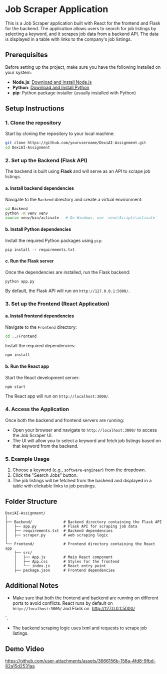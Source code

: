 
# Job Scraper Application

This is a Job Scraper application built with React for the frontend and Flask for the backend. The application allows users to search for job listings by selecting a keyword, and it scrapes job data from a backend API. The data is displayed in a table with links to the company's job listings.

## Prerequisites

Before setting up the project, make sure you have the following installed on your system:

- **Node.js**: [Download and Install Node.js](https://nodejs.org/)
- **Python**: [Download and Install Python](https://www.python.org/downloads/)
- **pip**: Python package installer (usually installed with Python)

## Setup Instructions

### 1. Clone the repository

Start by cloning the repository to your local machine:

```bash
git clone https://github.com/yourusername/DexiAI-Assignment.git
cd DexiAI-Assignment
```

### 2. Set up the Backend (Flask API)

The backend is built using **Flask** and will serve as an API to scrape job listings.

#### a. Install backend dependencies

Navigate to the `Backend` directory and create a virtual environment:

```bash
cd Backend
python -m venv venv
source venv/bin/activate   # On Windows, use `venv\Scripts\activate`
```

#### b. Install Python dependencies

Install the required Python packages using `pip`:

```bash
pip install -r requirements.txt
```

#### c. Run the Flask server

Once the dependencies are installed, run the Flask backend:

```bash
python app.py
```

By default, the Flask API will run on `http://127.0.0.1:5000/`.

### 3. Set up the Frontend (React Application)

#### a. Install frontend dependencies

Navigate to the `Frontend` directory:

```bash
cd ../Frontend
```

Install the required dependencies:

```bash
npm install
```

#### b. Run the React app

Start the React development server:

```bash
npm start
```

The React app will run on `http://localhost:3000/`.

### 4. Access the Application

Once both the backend and frontend servers are running:

- Open your browser and navigate to `http://localhost:3000/` to access the Job Scraper UI.
- The UI will allow you to select a keyword and fetch job listings based on that keyword from the backend.

### 5. Example Usage

1. Choose a keyword (e.g., `software-engineer`) from the dropdown.
2. Click the "Search Jobs" button.
3. The job listings will be fetched from the backend and displayed in a table with clickable links to job postings.

## Folder Structure

```plaintext
DexiAI-Assignment/
│
├── Backend/              # Backend directory containing the Flask API
│   ├── app.py            # Flask API for scraping job data
│   ├── requirements.txt  # Backend dependencies
│   ├── scraper.py        # web scraping logic
│
└── Frontend/             # Frontend directory containing the React app
    ├── src/
    │   ├── App.js        # Main React component
    │   ├── App.css       # Styles for the frontend
    │   └── index.js      # React entry point
    ├── package.json      # Frontend dependencies
```

## Additional Notes

- Make sure that both the frontend and backend are running on different ports to avoid conflicts. React runs by default on `http://localhost:3000/` and Flask on `http://127.0.0.1:5000/

`.
- The backend scraping logic uses lxml and requests to scrape job listings.

## Demo Video

https://github.com/user-attachments/assets/3666156b-158a-4fd8-9fbd-82a15d2531aa
